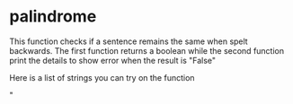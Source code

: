 # palindrome
This function checks if a sentence remains the same when spelt backwards. The first function returns a boolean while the second function print the details to show error when the result is "False"

Here is a list of strings you can try on the function

"
